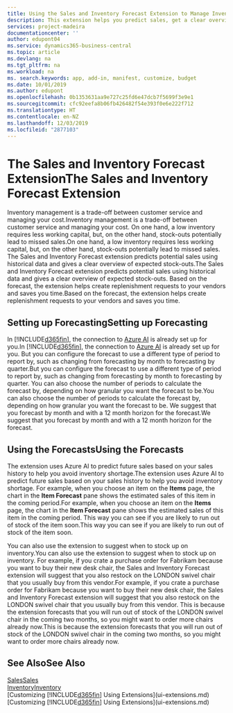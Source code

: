```yaml
---
title: Using the Sales and Inventory Forecast Extension to Manage Inventory | Microsoft Docs
description: This extension helps you predict sales, get a clear overview of expected stock-outs, and even helps you create replenishment requests to vendors.
services: project-madeira
documentationcenter: ''
author: edupont04
ms.service: dynamics365-business-central
ms.topic: article
ms.devlang: na
ms.tgt_pltfrm: na
ms.workload: na
ms. search.keywords: app, add-in, manifest, customize, budget
ms.date: 10/01/2019
ms.author: edupont
ms.openlocfilehash: 0b1353631aa9e727c25fd6e47dcb7f5699f3e9e1
ms.sourcegitcommit: cfc92eefa8b06fb426482f54e393f0e6e222f712
ms.translationtype: HT
ms.contentlocale: en-NZ
ms.lasthandoff: 12/03/2019
ms.locfileid: "2877103"
---
```

# <a name="the-sales-and-inventory-forecast-extension"></a><span data-ttu-id="e38f4-103">The Sales and Inventory Forecast Extension</span><span class="sxs-lookup"><span data-stu-id="e38f4-103">The Sales and Inventory Forecast Extension</span></span>
<span data-ttu-id="e38f4-104">Inventory management is a trade-off between customer service and managing your cost.</span><span class="sxs-lookup"><span data-stu-id="e38f4-104">Inventory management is a trade-off between customer service and managing your cost.</span></span> <span data-ttu-id="e38f4-105">On one hand, a low inventory requires less working capital, but, on the other hand, stock-outs potentially lead to missed sales.</span><span class="sxs-lookup"><span data-stu-id="e38f4-105">On one hand, a low inventory requires less working capital, but, on the other hand, stock-outs potentially lead to missed sales.</span></span> <span data-ttu-id="e38f4-106">The Sales and Inventory Forecast extension predicts potential sales using historical data and gives a clear overview of expected stock-outs.</span><span class="sxs-lookup"><span data-stu-id="e38f4-106">The Sales and Inventory Forecast extension predicts potential sales using historical data and gives a clear overview of expected stock-outs.</span></span> <span data-ttu-id="e38f4-107">Based on the forecast, the extension helps create replenishment requests to your vendors and saves you time.</span><span class="sxs-lookup"><span data-stu-id="e38f4-107">Based on the forecast, the extension helps create replenishment requests to your vendors and saves you time.</span></span>  

## <a name="setting-up-forecasting"></a><span data-ttu-id="e38f4-108">Setting up Forecasting</span><span class="sxs-lookup"><span data-stu-id="e38f4-108">Setting up Forecasting</span></span>
<span data-ttu-id="e38f4-109">In [!INCLUDE[d365fin](includes/d365fin_md.md)], the connection to [Azure AI](https://azure.microsoft.com/overview/ai-platform/) is already set up for you.</span><span class="sxs-lookup"><span data-stu-id="e38f4-109">In [!INCLUDE[d365fin](includes/d365fin_md.md)], the connection to [Azure AI](https://azure.microsoft.com/overview/ai-platform/) is already set up for you.</span></span> <span data-ttu-id="e38f4-110">But you can configure the forecast to use a different type of period to report by, such as changing from forecasting by month to forecasting by quarter.</span><span class="sxs-lookup"><span data-stu-id="e38f4-110">But you can configure the forecast to use a different type of period to report by, such as changing from forecasting by month to forecasting by quarter.</span></span> <span data-ttu-id="e38f4-111">You can also choose the number of periods to calculate the forecast by, depending on how granular you want the forecast to be.</span><span class="sxs-lookup"><span data-stu-id="e38f4-111">You can also choose the number of periods to calculate the forecast by, depending on how granular you want the forecast to be.</span></span> <span data-ttu-id="e38f4-112">We suggest that you forecast by month and with a 12 month horizon for the forecast.</span><span class="sxs-lookup"><span data-stu-id="e38f4-112">We suggest that you forecast by month and with a 12 month horizon for the forecast.</span></span>  

## <a name="using-the-forecasts"></a><span data-ttu-id="e38f4-113">Using the Forecasts</span><span class="sxs-lookup"><span data-stu-id="e38f4-113">Using the Forecasts</span></span>
<span data-ttu-id="e38f4-114">The extension uses Azure AI to predict future sales based on your sales history to help you avoid inventory shortage.</span><span class="sxs-lookup"><span data-stu-id="e38f4-114">The extension uses Azure AI to predict future sales based on your sales history to help you avoid inventory shortage.</span></span> <span data-ttu-id="e38f4-115">For example, when you choose an item on the **Items** page, the chart in the **Item Forecast** pane shows the estimated sales of this item in the coming period.</span><span class="sxs-lookup"><span data-stu-id="e38f4-115">For example, when you choose an item on the **Items** page, the chart in the **Item Forecast** pane shows the estimated sales of this item in the coming period.</span></span> <span data-ttu-id="e38f4-116">This way you can see if you are likely to run out of stock of the item soon.</span><span class="sxs-lookup"><span data-stu-id="e38f4-116">This way you can see if you are likely to run out of stock of the item soon.</span></span>  

<span data-ttu-id="e38f4-117">You can also use the extension to suggest when to stock up on inventory.</span><span class="sxs-lookup"><span data-stu-id="e38f4-117">You can also use the extension to suggest when to stock up on inventory.</span></span> <span data-ttu-id="e38f4-118">For example, if you crate a purchase order for Fabrikam because you want to buy their new desk chair, the Sales and Inventory Forecast extension will suggest that you also restock on the LONDON swivel chair that you usually buy from this vendor.</span><span class="sxs-lookup"><span data-stu-id="e38f4-118">For example, if you crate a purchase order for Fabrikam because you want to buy their new desk chair, the Sales and Inventory Forecast extension will suggest that you also restock on the LONDON swivel chair that you usually buy from this vendor.</span></span> <span data-ttu-id="e38f4-119">This is because the extension forecasts that you will run out of stock of the LONDON swivel chair in the coming two months, so you might want to order more chairs already now.</span><span class="sxs-lookup"><span data-stu-id="e38f4-119">This is because the extension forecasts that you will run out of stock of the LONDON swivel chair in the coming two months, so you might want to order more chairs already now.</span></span>  

## <a name="see-also"></a><span data-ttu-id="e38f4-120">See Also</span><span class="sxs-lookup"><span data-stu-id="e38f4-120">See Also</span></span>
[<span data-ttu-id="e38f4-121">Sales</span><span class="sxs-lookup"><span data-stu-id="e38f4-121">Sales</span></span>](sales-manage-sales.md)  
[<span data-ttu-id="e38f4-122">Inventory</span><span class="sxs-lookup"><span data-stu-id="e38f4-122">Inventory</span></span>](inventory-manage-inventory.md)  
<span data-ttu-id="e38f4-123">[Customizing [!INCLUDE[d365fin](includes/d365fin_md.md)] Using Extensions](ui-extensions.md)</span><span class="sxs-lookup"><span data-stu-id="e38f4-123">[Customizing [!INCLUDE[d365fin](includes/d365fin_md.md)] Using Extensions](ui-extensions.md)</span></span>  
